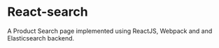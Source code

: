 # React-search
A Product Search page implemented using ReactJS, Webpack and and Elasticsearch backend.
